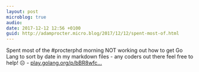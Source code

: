 ```yaml
---
layout: post
microblog: true
audio: 
date: 2017-12-12 12:56 +0100
guid: http://adamprocter.micro.blog/2017/12/12/spent-most-of.html
---
```

Spent most of the #procterphd morning NOT working out how to get Go Lang to sort by date in my markdown files  - any coders out there feel free to help! ☹️ - [play.golang.org/p/bBR8wfc...](https://play.golang.org/p/bBR8wfcZfb)
